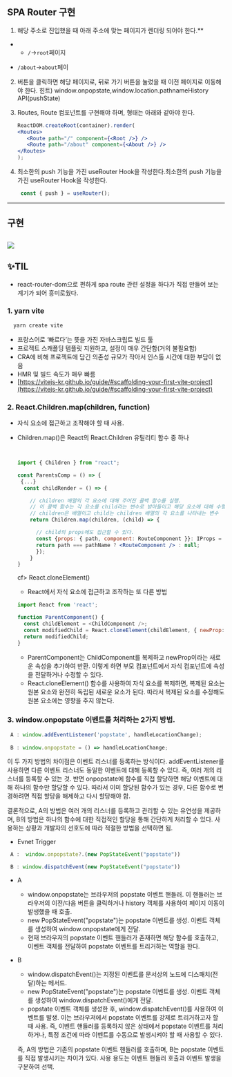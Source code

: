 ## SPA Router 구현

1) 해당 주소로 진입했을 때 아래 주소에 맞는 페이지가 렌더링 되어야 한다.**
* - `/`→`root`페이지
- `/about`→`about`페이


2) 버튼을 클릭하면 해당 페이지로, 뒤로 가기 버튼을 눌렀을 때 이전 페이지로 이동해야 한다.
   힌트) window.onpopstate,window.location.pathnameHistory API(pushState)


3) Routes, Route 컴포넌트를 구현해야 하며, 형태는 아래와 같아야 한다.
   ```jsx
   ReactDOM.createRoot(container).render(
   <Routes>
      <Route path="/" component={<Root />} />
      <Route path="/about" component={<About />} />
   </Routes>
   );
    ```

4) 최소한의 push 기능을 가진 useRouter Hook을 작성한다.최소한의 push 기능을 가진 useRouter Hook을 작성한다.

   ```js 
    const { push } = useRouter();
   ```

---

## 구현
![](https://github.com/kieyg7/wanted_challenges/blob/main/create-spa-router/public/create_route.gif?raw=true)
---

## ✨TIL
- react-router-dom으로 편하게 spa route 관련 설정을 하다가 직접 만들어 보는 계기가 되어 흥미로웠다.

### 1. yarn vite

```txt
  yarn create vite
```


- 프랑스어로 ‘빠르다’는 뜻을 가진 자바스크립트 빌드 툴
- 프로젝트 스캐폴딩 템플릿 지원하고, 설정이 매우 간단함(거의 불필요함)
- CRA에 비해 프로젝트에 담긴 의존성 규모가 작아서 인스톨 시간에 대한 부담이 없음
- HMR 및 빌드 속도가 매우 빠름
- [https://vitejs-kr.github.io/guide/#scaffolding-your-first-vite-project](https://vitejs-kr.github.io/guide/#scaffolding-your-first-vite-project)


### 2. React.Children.map(children, function)

  - 자식 요소에 접근하고 조작해야 할 때 사용.
  - Children.map()은 React의 React.Children 유틸리티 함수 중 하나
	
	```jsx


	import { Children } from "react";
	
	const ParentsComp = () => {
     {...}
	  const childRender = () => {

	    // children 배열의 각 요소에 대해 주어진 콜백 함수를 실행.
        // 이 콜백 함수는 각 요소를 child라는 변수로 받아들이고 해당 요소에 대해 수행할 작업을 정의
        // children은 배열이고 child는 children 배열의 각 요소를 나타내는 변수
        return Children.map(children, (child) => {

          // child의 props에도 접근할 수 있다. 
          const {props: { path, component: RouteComponent }}: IProps = child;
          return path === pathName ? <RouteComponent /> : null;
          });
        }
    }

	```


	cf> React.cloneElement()
	
	- React에서 자식 요소에 접근하고 조작하는 또 다른 방법
	```js
	import React from 'react';

	function ParentComponent() {
	  const childElement = <ChildComponent />;
	  const modifiedChild = React.cloneElement(childElement, { newProp: true });
	  return modifiedChild;
	}

	```
	- ParentComponent는 ChildComponent를 복제하고 newProp이라는 새로운 속성을 추가하여 반환. 이렇게 하면 부모 컴포넌트에서 자식 컴포넌트에 속성을 전달하거나 수정할 수 있다.
	- React.cloneElement() 함수를 사용하여 자식 요소를 복제하면, 복제된 요소는 원본 요소와 완전히 독립된 새로운 요소가 된다. 따라서 복제된 요소를 수정해도 원본 요소에는 영향을 주지 않는다.

### 3. window.onpopstate 이벤트를 처리하는 2가지 방법.
	
```js
 A : window.addEventListener('popstate', handleLocationChange);
	
 B : window.onpopstate = () => handleLocationChange;
```

이 두 가지 방법의 차이점은 이벤트 리스너를 등록하는 방식이다. addEventListener를 사용하면 다른 이벤트 리스너도 동일한 이벤트에 대해 등록할 수 있다. 즉, 여러 개의 리스너를 등록할 수 있는 것. 반면 onpopstate에 함수를 직접 할당하면 해당 이벤트에 대해 하나의 함수만 할당할 수 있다. 따라서 이미 할당된 함수가 있는 경우, 다른 함수로 변경하려면 직접 할당을 해제하고 다시 할당해야 함.

결론적으로, A의 방법은 여러 개의 리스너를 등록하고 관리할 수 있는 유연성을 제공하며, B의 방법은 하나의 함수에 대한 직접적인 할당을 통해 간단하게 처리할 수 있다. 사용하는 상황과 개발자의 선호도에 따라 적절한 방법을 선택하면 됨.


 - Evnet Trigger

 ```js
  A :  window.onpopstate?.(new PopStateEvent("popstate"))

  B : window.dispatchEvent(new PopStateEvent("popstate"))
 ```

- A
	- window.onpopstate는 브라우저의 popstate 이벤트 핸들러. 이 핸들러는 브라우저의 이전/다음 버튼을 클릭하거나 history 객체를 사용하여 페이지 이동이 발생했을 때 호출.
	- new PopStateEvent("popstate")는 popstate 이벤트를 생성. 이벤트 객체를 생성하여 window.onpopstate에게 전달.
	- 현재 브라우저의 popstate 이벤트 핸들러가 존재하면 해당 함수를 호출하고, 이벤트 객체를 전달하여 popstate 이벤트를 트리거하는 역할을 한다.


- B
	- window.dispatchEvent()는 지정된 이벤트를 문서상의 노드에 디스패치(전달)하는 메서드.
	- new PopStateEvent("popstate")는 popstate 이벤트를 생성. 이벤트 객체를 생성하여 window.dispatchEvent()에게 전달.
	- popstate 이벤트 객체를 생성한 후, window.dispatchEvent()를 사용하여 이벤트를 발생. 이는 브라우저에서 popstate 이벤트를 강제로 트리거하고자 할 때 사용. 즉, 이벤트 핸들러를 등록하지 않은 상태에서 popstate 이벤트를 처리하거나, 특정 조건에 따라 이벤트를 수동으로 발생시켜야 할 때 사용할 수 있다.

	즉, A의 방법은 기존의 popstate 이벤트 핸들러를 호출하며, B는 popstate 이벤트를 직접 발생시키는 차이가 있다. 사용 용도는 이벤트 핸들러 호출과 이벤트 발생을 구분하여 선택.


















